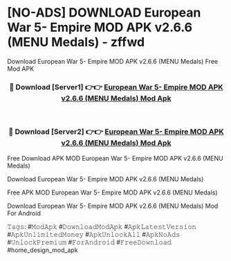 # [NO-ADS] DOWNLOAD European War 5- Empire MOD APK v2.6.6 (MENU Medals) - zffwd
Download European War 5- Empire MOD APK v2.6.6 (MENU Medals) Free Mod APK

<div align="center">
<h3>🔴 Download [Server1] 👉👉 <a href="https://apk-comot.site?title=European_War_5-_Empire_MOD_APK_v2.6.6_(MENU_Medals)">European War 5- Empire MOD APK v2.6.6 (MENU Medals) Mod Apk</a></h3><br>

<h3>🔴 Download [Server2] 👉👉 <a href="https://apk-comot.site?title=European_War_5-_Empire_MOD_APK_v2.6.6_(MENU_Medals)">European War 5- Empire MOD APK v2.6.6 (MENU Medals) Mod Apk</a></h3>
</div>


Free Download APK MOD European War 5- Empire MOD APK v2.6.6 (MENU Medals)

Download European War 5- Empire MOD APK v2.6.6 (MENU Medals) 

Free APK MOD European War 5- Empire MOD APK v2.6.6 (MENU Medals) 

Download European War 5- Empire MOD APK v2.6.6 (MENU Medals) Mod For Android

𝚃𝚊𝚐𝚜: #𝙼𝚘𝚍𝙰𝚙𝚔 #𝙳𝚘𝚠𝚗𝚕𝚘𝚊𝚍𝙼𝚘𝚍𝙰𝚙𝚔 #𝙰𝚙𝚔𝙻𝚊𝚝𝚎𝚜𝚝𝚅𝚎𝚛𝚜𝚒𝚘𝚗 #𝙰𝚙𝚔𝚄𝚗𝚕𝚒𝚖𝚒𝚝𝚎𝚍𝙼𝚘𝚗𝚎𝚢 #𝙰𝚙𝚔𝚄𝚗𝚕𝚘𝚌𝚔𝙰𝚕𝚕 #𝙰𝚙𝚔𝙽𝚘𝙰𝚍𝚜 #𝚄𝚗𝚕𝚘𝚌𝚔𝙿𝚛𝚎𝚖𝚒𝚞𝚖 #𝙵𝚘𝚛𝙰𝚗𝚍𝚛𝚘𝚒𝚍 #𝙵𝚛𝚎𝚎𝙳𝚘𝚠𝚗𝚕𝚘𝚊𝚍 #home_design_mod_apk